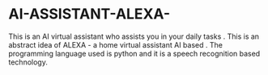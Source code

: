 # AI-ASSISTANT-ALEXA-
This is an AI virtual assistant who assists you in your daily tasks . This is an abstract idea of ALEXA - a home virtual assistant AI based . The programming language used is python and it is a speech recognition based technology. 

